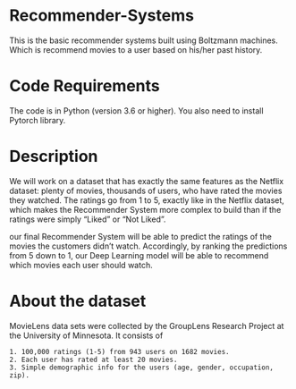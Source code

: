 # Recommender-Systems

This is the basic recommender systems built using Boltzmann machines. Which is recommend movies to a user based on his/her past history.

# Code Requirements
The code is in Python (version 3.6 or higher). You also need to install Pytorch library.

# Description
We will work on a dataset that has exactly the same features as the Netflix dataset: plenty of movies, thousands of users, who have rated the movies they watched. The ratings go from 1 to 5, exactly like in the Netflix dataset, which makes the Recommender System more complex to build than if the ratings were simply “Liked” or “Not Liked”. 

our final Recommender System will be able to predict the ratings of the movies the customers didn’t watch. Accordingly, by ranking the predictions from 5 down to 1, our Deep Learning model will be able to recommend which movies each user should watch.
 
# About the dataset 
MovieLens data sets were collected by the GroupLens Research Project
at the University of Minnesota. It consists of 

	1. 100,000 ratings (1-5) from 943 users on 1682 movies. 
	2. Each user has rated at least 20 movies. 
    3. Simple demographic info for the users (age, gender, occupation, zip).
